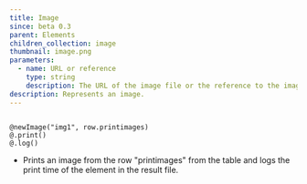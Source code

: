 ```yaml
---
title: Image
since: beta 0.3
parent: Elements
children_collection: image
thumbnail: image.png
parameters:
  - name: URL or reference
    type: string
    description: The URL of the image file or the reference to the image
description: Represents an image.
---
```


<!--more-->

<pre><code class="language-diff-javascript diff-highlight try-true">
@newImage("img1", row.printimages)
@.print()
@.log()
</code></pre>

+ Prints an image from the row "printimages" from the table and logs the print time of the element in the result file.
